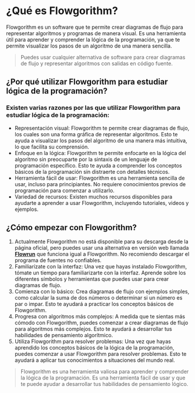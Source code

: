 # ¿Qué es Flowgorithm?

Flowgorithm es un software que te permite crear diagramas de flujo para representar algoritmos y programas de manera visual. Es una herramienta útil para aprender y comprender la lógica de la programación, ya que te permite visualizar los pasos de un algoritmo de una manera sencilla.

> Puedes usar cualquier alternativa de software para crear diagramas de flujo y representar algoritmos con salidas en código fuente.

## ¿Por qué utilizar Flowgorithm para estudiar lógica de la programación?

### Existen varias razones por las que utilizar Flowgorithm para estudiar lógica de la programación:

* Representación visual: Flowgorithm te permite crear diagramas de flujo, los cuales son una forma gráfica de representar algoritmos. Esto te ayuda a visualizar los pasos del algoritmo de una manera más intuitiva, lo que facilita su comprensión.
* Enfoque en la lógica: Flowgorithm te permite enfocarte en la lógica del algoritmo sin preocuparte por la sintaxis de un lenguaje de programación específico. Esto te ayuda a comprender los conceptos básicos de la programación sin distraerte con detalles técnicos.
* Herramienta fácil de usar: Flowgorithm es una herramienta sencilla de usar, incluso para principiantes. No requiere conocimientos previos de programación para comenzar a utilizarlo.
* Variedad de recursos: Existen muchos recursos disponibles para ayudarte a aprender a usar Flowgorithm, incluyendo tutoriales, videos y ejemplos.

## ¿Cómo empezar con Flowgorithm?

1. Actualmente Flowgorithm no está disponible para su descarga desde la página oficial, pero puedes usar una alternativa en versión web llamada **[Flowrun](https://flowrun.io/)** que funciona igual a Flowgorithm. No recomiendo descargar el programa de fuentes no confiables.
2. Familiarízate con la interfaz: Una vez que hayas instalado Flowgorithm, tómate un tiempo para familiarizarte con la interfaz. Aprende sobre los diferentes símbolos y herramientas que puedes usar para crear diagramas de flujo.
3. Comienza con lo básico: Crea diagramas de flujo con ejemplos simples, como calcular la suma de dos números o determinar si un número es par o impar. Esto te ayudará a practicar los conceptos básicos de Flowgorithm.
4. Progresa con algoritmos más complejos: A medida que te sientas más cómodo con Flowgorithm, puedes comenzar a crear diagramas de flujo para algoritmos más complejos. Esto te ayudará a desarrollar tus habilidades de pensamiento algorítmico.
5. Utiliza Flowgorithm para resolver problemas: Una vez que hayas aprendido los conceptos básicos de la lógica de la programación, puedes comenzar a usar Flowgorithm para resolver problemas. Esto te ayudará a aplicar tus conocimientos a situaciones del mundo real.

> Flowgorithm es una herramienta valiosa para aprender y comprender la lógica de la programación. Es una herramienta fácil de usar y que te puede ayudar a desarrollar tus habilidades de pensamiento lógico.